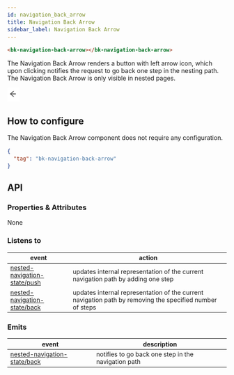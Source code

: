```yaml
---
id: navigation_back_arrow
title: Navigation Back Arrow
sidebar_label: Navigation Back Arrow
---
```


<!--
WARNING: this file was automatically generated by Mia-Platform Doc Aggregator.
DO NOT MODIFY IT BY HAND.
Instead, modify the source file and run the aggregator to regenerate this file.
-->

<!--
WARNING:
This file is automatically generated. Please edit the 'README' file of the corresponding component and run `yarn copy:docs`
-->


[nested-navigation-state/back]: ../70_events.md#nested-navigation-state---back
[nested-navigation-state/push]: ../70_events.md#nested-navigation-state---push



```html
<bk-navigation-back-arrow></bk-navigation-back-arrow>
```

The Navigation Back Arrow renders a button with left arrow icon, which upon clicking notifies the request to go back one step in the nesting path. The Navigation Back Arrow is only visible in nested pages.

![navigation-back-arrow](img/bk-navigation-back-arrow.png)

## How to configure

The Navigation Back Arrow component does not require any configuration.

```json
{
  "tag": "bk-navigation-back-arrow"
}
```

## API

### Properties & Attributes

None

### Listens to


| event | action|
|-------|--------|
|[nested-navigation-state/push][nested-navigation-state/push]|updates internal representation of the current navigation path by adding one step|
|[nested-navigation-state/back][nested-navigation-state/back]|updates internal representation of the current navigation path by removing the specified number of steps|

### Emits


| event | description |
|-------|-------------|
|[nested-navigation-state/back][nested-navigation-state/back]|notifies to go back one step in the navigation path|

